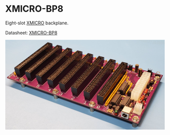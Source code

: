 # XMICRO-BP8

Eight-slot [XMICRO](https://github.com/x-microsystems/xmicro-bus) backplane.

Datasheet: [XMICRO-BP8](Documentation/XMICRO-BP8.pdf)

![XMICRO-BP8](Images/XMICRO-BP8%202.jpg)
